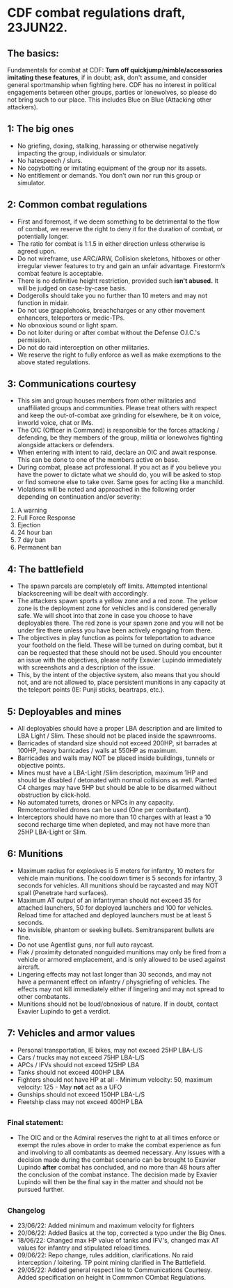 # CDF combat regulations draft, 23JUN22.
## The basics:
Fundamentals for combat at CDF: **Turn off quickjump/nimble/accessories imitating these features**, if in doubt; ask, don't assume, and consider general sportmanship when fighting here. CDF has no interest in political engagements between other groups, parties or lonewolves, so please do not bring such to our place. This includes Blue on Blue (Attacking other attackers).

## 1: The big ones
- No griefing, doxing, stalking, harassing or otherwise negatively impacting the group, individuals or simulator.
- No hatespeech / slurs.
- No copybotting or imitating equipment of the group nor its assets.
- No entitlement or demands. You don’t own nor run this group or simulator.

## 2: Common combat regulations
- First and foremost, if we deem something to be detrimental to the flow of combat, we reserve the right to deny it for the duration of combat, or potentially longer.
- The ratio for combat is 1:1.5 in either direction unless otherwise is agreed upon.
- Do not wireframe, use ARC/ARW, Collision skeletons, hitboxes or other irregular viewer features to try and gain an unfair advantage. Firestorm’s combat feature is acceptable.
- There is no definitive height restriction, provided such **isn't abused.** It will be judged on case-by-case basis.
- Dodgerolls should take you no further than 10 meters and may not function in midair.
- Do not use grapplehooks, breachcharges or any other movement enhancers, teleporters or medic-TPs.
- No obnoxious sound or light spam.
- Do not loiter during or after combat without the Defense O.I.C.'s permission.
- Do not do raid interception on other militaries.
- We reserve the right to fully enforce as well as make exemptions to the above stated regulations.

## 3: Communications courtesy
- This sim and group houses members from other militaries and unaffiliated groups and communities. Please treat others with respect and keep the out-of-combat axe grinding for elsewhere, be it on voice, inworld voice, chat or IMs.
- The OIC (Officer in Command) is responsible for the forces attacking / defending, be they members of the group, militia or lonewolves fighting alongside attackers or defenders.
- When entering with intent to raid, declare an OIC and await response. This can be done to one of the members active on base.
- During combat, please act professional. If you act as if you believe you have the power to dictate what we should do, you will be asked to stop or find someone else to take over. Same goes for acting like a manchild.
- Violations will be noted and approached in the following order depending on continuation and/or severity:
1. A warning
2. Full Force Response
3. Ejection
4. 24 hour ban
5. 7 day ban
6. Permanent ban

## 4: The battlefield
- The spawn parcels are completely off limits. Attempted intentional blackscreening will be dealt with accordingly.
- The attackers spawn sports a yellow zone and a red zone. The yellow zone is the deployment zone for vehicles and is considered generally safe. We will shoot into that zone in case you choose to have deployables there. The red zone is your spawn zone and you will not be under fire there unless you have been actively engaging from there.
- The objectives in play function as points for teleportation to advance your foothold on the field. These will be turned on during combat, but it can be requested that these should not be used. Should you encounter an issue with the objectives, please notify Exavier Lupindo immediately with screenshots and a description of the issue.
- This, by the intent of the objective system, also means that you should not, and are not allowed to, place persistent munitions in any capacity at the teleport points (IE: Punji sticks, beartraps, etc.).

## 5: Deployables and mines
- All deployables should have a proper LBA description and are limited to LBA Light / Slim. These should not be placed inside the spawnrooms.
- Barricades of standard size should not exceed 200HP, sit barrades at 100HP, heavy barricades / walls at 550HP as maximum.
- Barricades and walls may NOT be placed inside buildings, tunnels or objective points. 
- Mines must have a LBA-Light /Slim description, maximum 1HP and should be disabled / detonated with normal collisions as well. Planted C4 charges may have 5HP but should be able to be disarmed without obstruction by click-hold.
- No automated turrets, drones or NPCs in any capacity. Remotecontrolled drones can be used (One per combatant).
- Interceptors should have no more than 10 charges with at least a 10 second recharge time when depleted, and may not have more than 25HP LBA-Light or Slim.

## 6: Munitions
- Maximum radius for explosives is 5 meters for infantry, 10 meters for vehicle main munitions. The cooldown timer is 5 seconds for infantry, 3 seconds for vehicles. All munitions should be raycasted and may NOT spall (Penetrate hard surfaces).
- Maximum AT output of an infantryman should not exceed 35 for attached launchers, 50 for deployed launchers and 100 for vehicles. Reload time for attached and deployed launchers must be at least 5 seconds.
- No invisible, phantom or seeking bullets. Semitransparent bullets are fine.
- Do not use Agentlist guns, nor full auto raycast.
- Flak / proximity detonated nonguided munitions may only be fired from a vehicle or armored emplacement, and is only allowed to be used against aircraft.
- Lingering effects may not last longer than 30 seconds, and may not have a permanent effect on infantry / physgriefing of vehicles. The effects may not kill immediately either if lingering and may not spread to other combatants.
- Munitions should not be loud/obnoxious of nature. If in doubt, contact Exavier Lupindo to get a verdict.

## 7: Vehicles and armor values
- Personal transportation, IE bikes, may not exceed 25HP LBA-L/S
- Cars / trucks may not exceed 75HP LBA-L/S
- APCs / IFVs should not exceed 125HP LBA
- Tanks should not exceed 400HP LBA
- Fighters should not have HP at all - Minimum velocity: 50, maximum velocity: 125 - May **not** act as a UFO
- Gunships should not exceed 150HP LBA-L/S
- Fleetship class may not exceed 400HP LBA

##
### Final statement:
- The OIC and or the Admiral reserves the right to at all times enforce or exempt the rules above in order to make the combat experience as fun and involving to all combatants as deemed necessary. Any issues with a decision made during the combat scenario can be brought to Exavier Lupindo **after** combat has concluded, and no more than 48 hours after the conclusion of the combat instance. The decision made by Exavier Lupindo will then be the final say in the matter and should not be pursued further.

##
### Changelog
- 23/06/22: Added minimum and maximum velocity for fighters
- 20/06/22: Added Basics at the top, corrected a typo under the Big Ones.
- 18/06/22: Changed max HP value of tanks and IFV's, changed max AT values for infantry and stipulated reload times.
- 09/06/22: Repo change, rules addition, clarifications.
 No raid interception / loitering.
 TP point mining clarified in The Battlefield.
- 29/05/22: Added general respect line to Communications Courtesy. Added specification on height in Commmon COmbat Regulations.
